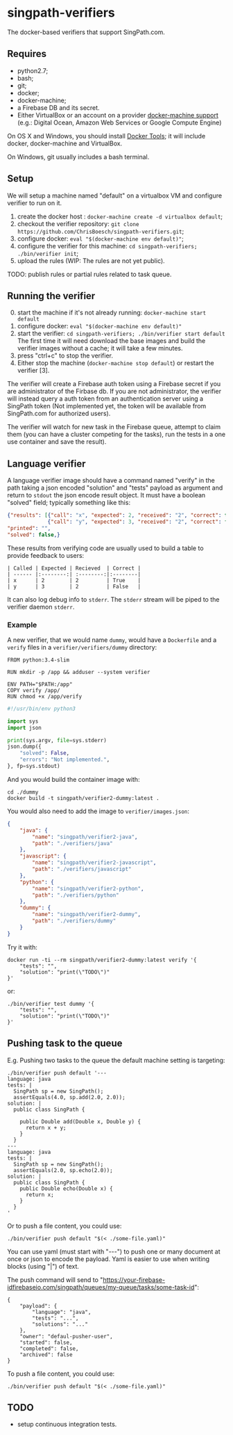 # singpath-verifiers

The docker-based verifiers that support SingPath.com.


## Requires

- python2.7;
- bash;
- git;
- docker;
- docker-machine;
- a Firebase DB and its secret.
- Either VirtualBox or an account on a provider
[docker-machine support](https://docs.docker.com/machine/drivers/os-base/)
(e.g.: Digital Ocean, Amazon Web Services or Google Compute Engine)

On OS X and Windows, you should install
[Docker Tools](https://www.docker.com/docker-toolbox); it will include
docker, docker-machine and VirtualBox.

On Windows, git usually includes a bash terminal.


## Setup

We will setup a machine named "default" on a virtualbox VM and configure
verifier to run on it.

1. create the docker host : `docker-machine create -d virtualbox default`;
2. checkout the verifier repository: `git clone https://github.com/ChrisBoesch/singpath-verifiers.git`;
3. configure docker: `eval "$(docker-machine env default)"`;
4. configure the verifier for this machine: `cd singpath-verifiers; ./bin/verifier init`;
5. upload the rules (WIP: The rules are not yet public).

TODO: publish rules or partial rules related to task queue.


## Running the verifier

0. start the machine if it's not already running: `docker-machine start default`
1. configure docker: `eval "$(docker-machine env default)"`
2. start the verifier: `cd singpath-verifiers; ./bin/verifier start default`
   The first time it will need download the base images and build the verifier
   images without a cache; it will take a few minutes.
3. press "ctrl+c" to stop the verifier.
4. Either stop the machine (`docker-machine stop default`) or restart the
    verifier [3].

The verifier will create a Firebase auth token using a Firebase secret if you
are administrator of the Firbase db. If you are not administrator, the verifier
will instead query a auth token from an authentication server using a SingPath
token (Not implemented yet, the token will be available from SingPath.com for
authorized users).

The verifier will watch for new task in the Firebase queue, attempt to claim
them (you can have a cluster competing for the tasks), run the tests in a one
use container and save the result).


## Language verifier

A language verifier image should have a command named "verify" in the path taking
a json encoded "solution" and "tests" payload as argument and return to `stdout`
the json encode result object. It must have a boolean "solved" field; typically
something like this:

```json
{"results": [{"call": "x", "expected": 2, "received": "2", "correct": true},
             {"call": "y", "expected": 3, "received": "2", "correct": false}],
"printed": "",
"solved": false,}
```

These results from verifying code are usually used to build a table to provide
feedback to users:

```
| Called | Expected | Recieved  | Correct |
| ------ |:--------:| :--------:|:--------|
| x      | 2        | 2         | True    |
| y      | 3        | 2         | False   |
```

It can also log debug info to `stderr`. The `stderr` stream will be piped to
the verifier daemon `stderr`.


### Example

A new verifier, that we would name `dummy`, would have a `Dockerfile` and
a `verify` files in a `verifier/verifiers/dummy` directory:

```Dockefile
FROM python:3.4-slim

RUN mkdir -p /app && adduser --system verifier

ENV PATH="$PATH:/app"
COPY verify /app/
RUN chmod +x /app/verify

```

```python
#!/usr/bin/env python3

import sys
import json

print(sys.argv, file=sys.stderr)
json.dump({
    "solved": False,
    "errors": "Not implemented.",
}, fp=sys.stdout)

```

And you would build the container image with:
```shell
cd ./dummy
docker build -t singpath/verifier2-dummy:latest .
```

You would also need to add the image to `verifier/images.json`:
```json
{
    "java": {
        "name": "singpath/verifier2-java",
        "path": "./verifiers/java"
    },
    "javascript": {
        "name": "singpath/verifier2-javascript",
        "path": "./verifiers/javascript"
    },
    "python": {
        "name": "singpath/verifier2-python",
        "path": "./verifiers/python"
    },
    "dummy": {
        "name": "singpath/verifier2-dummy",
        "path": "./verifiers/dummy"
    }
}

```

Try it with:
```shell
docker run -ti --rm singpath/verifier2-dummy:latest verify '{
	"tests": "",
	"solution": "print(\"TODO\")"
}'
```

or:
```shell
./bin/verifier test dummy '{
	"tests": "",
	"solution": "print(\"TODO\")"
}'
```



## Pushing task to the queue


E.g. Pushing two tasks to the queue the default machine setting is targeting:

```shell
./bin/verifier push default '---
language: java
tests: |
  SingPath sp = new SingPath();
  assertEquals(4.0, sp.add(2.0, 2.0));
solution: |
  public class SingPath {

    public Double add(Double x, Double y) {
      return x + y;
    }
  }
---
language: java
tests: |
  SingPath sp = new SingPath();
  assertEquals(2.0, sp.echo(2.0));
solution: |
  public class SingPath {
    public Double echo(Double x) {
      return x;
    }
  }
'
```

Or to push a file content, you could use:
```shell
./bin/verifier push default "$(< ./some-file.yaml)"
```

You can use yaml (must start with "---") to push one or many document at once
or json to encode the payload. Yaml is easier to use when writing
blocks (using "|") of text.


The push command will send to
"https://your-firebase-idfirebaseio.com/singpath/queues/my-queue/tasks/some-task-id":
```
{
	"payload": {
		"language": "java",
		"tests": "...",
		"solutions": "..."
	},
	"owner": "defaul-pusher-user",
	"started": false,
	"completed": false,
	"archived": false
}
```

To push a file content, you could use:
```shell
./bin/verifier push default "$(< ./some-file.yaml)"
```

## TODO

- setup continuous integration tests.
